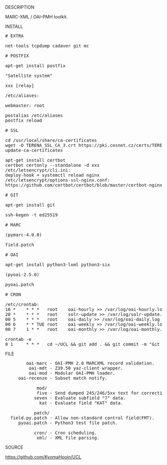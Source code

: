 
DESCRIPTION

MARC-XML / OAI-PMH toolkit.

INSTALL
<pre>
# EXTRA

net-tools tcpdump cadaver git mc

# POSTFIX

apt-get install postfix

"Satellite system"

xxx [relay]

/etc/aliases:

webmaster: root

postalias /etc/aliases
postfix reload

# SSL

cd /usr/local/share/ca-certificates
wget -O TERENA_SSL_CA_3.crt https://pki.cesnet.cz/certs/TERENA_SSL_CA_3.pem
update-ca-certificates

apt-get install certbot
certbot certonly --standalone -d xxx
/etc/letsencrypt/cli.ini:
deploy-hook = systemctl reload nginx
/etc/letsencrypt/options-ssl-nginx.conf:
https://github.com/certbot/certbot/blob/master/certbot-nginx/certbot_nginx/_internal/tls_configs/options-ssl-nginx.conf

# GIT

apt-get install git

ssh-kegen -t ed25519

# MARC

(pymarc-4.0.0)

field.patch

# OAI

apt-get install python3-lxml python3-six

(pyoai-2.5.0)

pyoai.patch

# CRON

/etc/crontab:
10 *    * * *   root    oai-hourly >> /var/log/oai-hourly.log 2>&1 &
20 *	* * *	root    solr-update >> /var/log/solr-update.log 2>&1 &
00 5    * * *   root    oai-daily >> /var/log/oai-daily.log 2>&1 &
00 6    * * TUE root    oai-weekly >> /var/log/oai-weekly.log 2>&1 &
00 7    1 * *   root    oai-monthly >> /var/log/oai-monthly.log 2>&1 &

crontab -e
0 1     * * *   cd ~/UCL && git add . && git commit -m "Git auto backup." && git push origin master >> ~/git.log 2>&1 &
</pre>
FILE
<pre>
        oai-marc - OAI-PMH 2.0 MARCXML record validation.
         oai-mdt - Z39.50 yaz-client wrapper.
         oai-mod - Modular OAI-PMH loader.
     oai-recenze - Subset match notify.

            mod/
            five - Send dumped 245/246/5xx text for correction. 
           seven - Evaluate subfield "7" data. 
             kat - Evaluate field "KAT" data. 

           patch/
  field.py.patch - Allow non-standard control field(FMT).
     pyoai.patch - Python3 test file patch.

           cron/ - Cron scheduling.
            xml/ - XML file parsing.
</pre>
SOURCE

https://github.com/KyomaHooin/UCL


